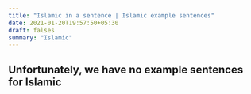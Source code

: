 ```yaml
---
title: "Islamic in a sentence | Islamic example sentences"
date: 2021-01-20T19:57:50+05:30
draft: falses
summary: "Islamic"
---
```

## Unfortunately, we have no example sentences for Islamic                 
